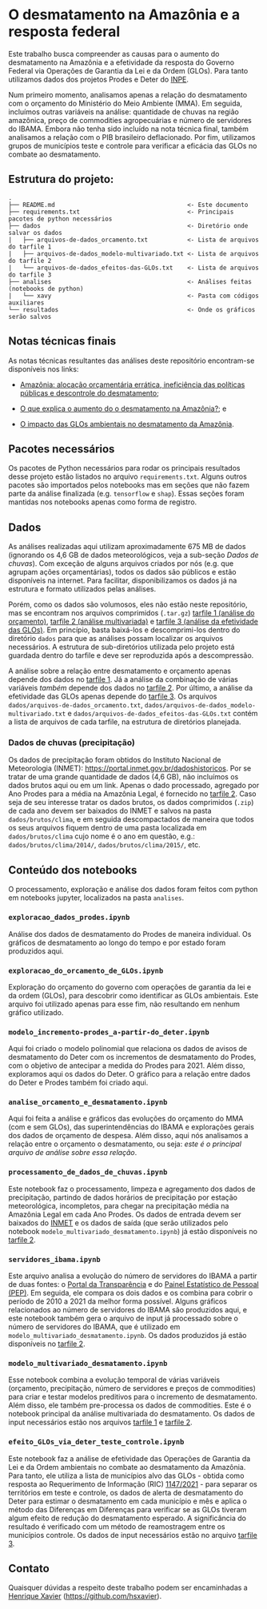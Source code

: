 # O desmatamento na Amazônia e a resposta federal

Este trabalho busca compreender as causas para o aumento do desmatamento na Amazônia
e a efetividade da resposta do Governo Federal via Operações de Garantia da Lei e da
Ordem (GLOs). Para tanto utilizamos dados dos projetos Prodes e Deter do [INPE](https://www.gov.br/inpe/pt-br).

Num primeiro momento, analisamos apenas a relação do desmatamento com o orçamento do Ministério do Meio Ambiente (MMA).
Em seguida, incluímos outras variáveis na análise: quantidade de chuvas na região amazônica, preço de commodities agropecuárias
e número de servidores do IBAMA. Embora não tenha sido incluído na nota técnica final, também analisamos a relação com o
PIB brasileiro deflacionado. Por fim, utilizamos grupos de municípios teste e controle para verificar a eficácia das GLOs
no combate ao desmatamento.

## Estrutura do projeto:

    .
    ├── README.md                                     <- Este documento
    ├── requirements.txt                              <- Principais pacotes de python necessários
    ├── dados                                         <- Diretório onde salvar os dados
    |   ├── arquivos-de-dados_orcamento.txt           <- Lista de arquivos do tarfile 1
    |   ├── arquivos-de-dados_modelo-multivariado.txt <- Lista de arquivos do tarfile 2
    |   └── arquivos-de-dados_efeitos-das-GLOs.txt    <- Lista de arquivos do tarfile 3
    ├── analises                                      <- Análises feitas (notebooks de python)
    |   └── xavy                                      <- Pasta com códigos auxiliares
    └── resultados                                    <- Onde os gráficos serão salvos
    

## Notas técnicas finais

As notas técnicas resultantes das análises deste repositório encontram-se disponíveis nos links:

* [Amazônia: alocação orçamentária errática, ineficiência das políticas públicas e descontrole do desmatamento](https://dados.movimentoacredito.org/notas_tecnicas/Nota_Tecnica_Desmatamento_e_Orcamento.pdf);

* [O que explica o aumento do o desmatamento na Amazônia?](https://dados.movimentoacredito.org/notas_tecnicas/Nota_Tecnica_O_que_explica_o_desmatamento.pdf); e

* [O impacto das GLOs ambientais no desmatamento da Amazônia](https://movimentoacredito.org/dados/notas_tecnicas/NT_Efeito_das_GLOs_no_desmatamento.pdf).

## Pacotes necessários

Os pacotes de Python necessários para rodar os principais resultados desse projeto estão listados no
arquivo `requirements.txt`. Alguns outros pacotes são importados pelos notebooks mas em seções que não
fazem parte da análise finalizada (e.g. `tensorflow` e `shap`). Essas seções foram mantidas nos notebooks
apenas como forma de registro.

## Dados

As análises realizadas aqui utilizam aproximadamente 675 MB de dados (ignorando os 4,6 GB de dados meteorológicos, veja a sub-seção _Dados de chuvas_).
Com exceção de alguns arquivos criados por nós (e.g. que agrupam ações orçamentárias), todos
os dados são públicos e estão disponíveis na internet. Para facilitar, disponibilizamos os dados já na estrutura e formato utilizados pelas análises.

Porém, como os dados são volumosos, eles não estão neste repositório, mas se encontram nos arquivos comprimidos (`.tar.gz`)
[tarfile 1 (análise do orçamento)](https://storage.googleapis.com/gab-compartilhado-publico/desmatamento/dados-desmatamento-orcamento.tar.gz),
[tarfile 2 (análise multivariada)](https://storage.googleapis.com/gab-compartilhado-publico/desmatamento/dados-modelo-multivariado.tar.gz) e
[tarfile 3 (análise da efetividade das GLOs)](https://storage.googleapis.com/gab-compartilhado-publico/desmatamento/dados-efeito-GLOs.tar.gz).
Em princípio, basta baixá-los e descomprimi-los dentro do diretório `dados` para que as análises possam localizar
os arquivos necessários. A estrutura de sub-diretórios utilizada pelo projeto está guardada dentro do tarfile e deve ser reproduzida após a descompressão.

A análise sobre a relação entre desmatamento e orçamento apenas depende dos dados no
[tarfile 1](https://storage.googleapis.com/gab-compartilhado-publico/desmatamento/dados-desmatamento-orcamento.tar.gz). Já a análise da combinação de
várias variáveis _também_ depende dos dados no [tarfile 2](https://storage.googleapis.com/gab-compartilhado-publico/desmatamento/dados-modelo-multivariado.tar.gz).
Por último, a análise da efetividade das GLOs apenas depende do [tarfile 3](https://storage.googleapis.com/gab-compartilhado-publico/desmatamento/dados-efeito-GLOs.tar.gz). 
Os arquivos `dados/arquivos-de-dados_orcamento.txt`, `dados/arquivos-de-dados_modelo-multivariado.txt` e `dados/arquivos-de-dados_efeitos-das-GLOs.txt`
contém a lista de arquivos de cada tarfile, na estrutura de diretórios planejada.


### Dados de chuvas (precipitação)

Os dados de precipitação foram obtidos do Instituto Nacional de Meteorologia (INMET): <https://portal.inmet.gov.br/dadoshistoricos>. Por se tratar de uma
grande quantidade de dados (4,6 GB), não incluímos os dados brutos aqui ou em um link. Apenas o dado processado, agregado por Ano Prodes para a média na
Amazônia Legal, é fornecido no [tarfile 2](https://storage.googleapis.com/gab-compartilhado-publico/desmatamento/dados-modelo-multivariado.tar.gz).
Caso seja de seu interesse tratar os dados brutos, os dados comprimidos (`.zip`) de cada ano
devem ser baixados do INMET e salvos na pasta `dados/brutos/clima`, e em seguida descompactados de maneira que todos os seus arquivos fiquem dentro
de uma pasta localizada em `dados/brutos/clima` cujo nome é o ano em questão, e.g.: `dados/brutos/clima/2014/`, `dados/brutos/clima/2015/`, etc. 

## Conteúdo dos notebooks

O processamento, exploração e análise dos dados foram feitos com python em notebooks jupyter,
localizados na pasta `analises`.

### `exploracao_dados_prodes.ipynb`

Análise dos dados de desmatamento do Prodes de maneira individual. Os gráficos de desmatamento ao longo do tempo
e por estado foram produzidos aqui.

### `exploracao_do_orcamento_de_GLOs.ipynb`

Exploração do orçamento do governo com operações de garantia da lei e da ordem (GLOs), para descobrir como identificar as
GLOs ambientais. Este arquivo foi utilizado apenas para esse fim, não resultando em nenhum gráfico utilizado.

### `modelo_incremento-prodes_a-partir-do_deter.ipynb`

Aqui foi criado o modelo polinomial que relaciona os dados de avisos de desmatamento do Deter com os incrementos de
desmatamento do Prodes, com o objetivo de antecipar a medida do Prodes para 2021. Além disso, exploramos aqui os dados
do Deter. O gráfico para a relação entre dados do Deter e Prodes também foi criado aqui.

### `analise_orcamento_e_desmatamento.ipynb`

Aqui foi feita a análise e gráficos das evoluções do orçamento do MMA (com e sem GLOs), das superintendências do IBAMA e
explorações gerais dos dados de orçamento de despesa. Além disso, aqui nós analisamos a relação entre o orçamento o desmatamento,
ou seja: _este é o principal arquivo de análise sobre essa relação_.

### `processamento_de_dados_de_chuvas.ipynb`

Este notebook faz o processamento, limpeza e agregamento dos dados de precipitação, partindo de dados horários de precipitação por
estação meteorológica, incompletos, para chegar na precipitação média na Amazônia Legal em cada Ano Prodes. Os dados de entrada devem ser baixados
do [INMET](https://portal.inmet.gov.br/dadoshistoricos) e os dados de saída (que serão utilizados pelo notebook
`modelo_multivariado_desmatamento.ipynb`) já estão disponíveis no
[tarfile 2](https://storage.googleapis.com/gab-compartilhado-publico/desmatamento/dados-modelo-multivariado.tar.gz).

### `servidores_ibama.ipynb`

Este arquivo analisa a evolução do número de servidores do IBAMA a partir de duas fontes: o
[Portal da Transparência](http://www.portaltransparencia.gov.br/download-de-dados/servidores) e do
[Painel Estatístico de Pessoal (PEP)](https://www.gov.br/economia/pt-br/acesso-a-informacao/servidores/servidores-publicos/painel-estatistico-de-pessoal).
Em seguida, ele compara os dois dados e os combina para cobrir o período de 2010 a 2021 da melhor forma possível. Alguns gráficos relacionados
ao número de servidores do IBAMA são produzidos aqui, e este notebook também gera o arquivo de input já processado sobre o número de
servidores do IBAMA, que é utilizado em `modelo_multivariado_desmatamento.ipynb`. Os dados produzidos já estão disponíveis no
[tarfile 2](https://storage.googleapis.com/gab-compartilhado-publico/desmatamento/dados-modelo-multivariado.tar.gz). 

### `modelo_multivariado_desmatamento.ipynb`

Esse notebook combina a evolução temporal de várias variáveis (orçamento, precipitação, número de servidores e preços de commodities) para
criar e testar modelos preditivos para o incremento de desmatamento. Além disso, ele também pre-processa os dados de commodities. Este é o
notebook principal da análise multivariada do desmatamento. Os dados de input necessários estão nos arquivos
[tarfile 1](https://storage.googleapis.com/gab-compartilhado-publico/desmatamento/dados-desmatamento-orcamento.tar.gz)
e [tarfile 2](https://storage.googleapis.com/gab-compartilhado-publico/desmatamento/dados-modelo-multivariado.tar.gz).

### `efeito_GLOs_via_deter_teste_controle.ipynb`

Este notebook faz a análise de efetividade das Operações de Garantia da Lei e da Ordem ambientais no combate ao desmatamento da Amazônia.
Para tanto, ele utiliza a lista de municípios alvo das GLOs - obtida como resposta ao Requerimento de Informação
(RIC) [1147/2021](https://www.camara.leg.br/proposicoesWeb/fichadetramitacao?idProposicao=2298361) - para separar os territórios em teste
e controle, os dados de alerta de desmatamento do Deter para estimar o desmatamento em cada município e mês
e aplica o método das Diferenças em Diferenças para verificar se as GLOs tiveram algum efeito de redução do desmatamento
esperado. A significância do resultado é verificado com um método de reamostragem entre os municípios controle.
Os dados de input necessários estão no arquivo
[tarfile 3](https://storage.googleapis.com/gab-compartilhado-publico/desmatamento/dados-efeito-GLOs.tar.gz).

## Contato

Quaisquer dúvidas a respeito deste trabalho podem ser encaminhadas a [Henrique Xavier](http://henriquexavier.net) (<https://github.com/hsxavier>).